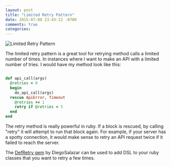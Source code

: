 ```yaml
---
layout: post
title: "Limited Retry Pattern"
date: 2015-07-08 23:43:12 -0700
comments: true
categories: 
---
```


<img src="/images/horse_statue.jpeg" title="Limited Retry Pattern" class="banner-img" />

The limited retry pattern is a great tool for retrying method calls a limited number of times.  In instances where I want to make an API with a limited number of tries. I would have my method look like this:

```ruby limited_retry.rb

def api_call(args) 
  @retries = 0
  begin
    do_api_call(args)
  rescue ApiError, Timeout 
    @retries += 1
    retry if @retries < 5
  end
end

```

The retry method is really powerful in ruby.  If a block is rescued, by calling "retry" it will attempt to run that block again.  For example, if your server has a spotty connection, it would make sense to retry an API request twice if it failed to reach the server.

The [DefRetry gem](https://github.com/DiegoSalazar/DefRetry) by DiegoSalazar can be used to add DSL to your ruby classes that you want to retry a few times.